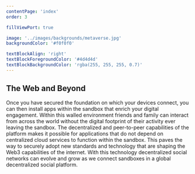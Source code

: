```yaml
---
contentPage: 'index'
order: 3

fillViewPort: true

image: '../images/backgrounds/metaverse.jpg'
backgroundColor: '#f0f0f0'

textBlockAlign: 'right'
textBlockForegroundColor: '#4d4d4d'
textBlockBackgroundColor: 'rgba(255, 255, 255, 0.7)'
---
```


## The Web and Beyond

Once you have secured the foundation on which your devices connect, you can then install apps within the sandbox that enrich your digital engagement. Within this walled environment friends and family can interact from across the world without the digital footprint of their activity ever leaving the sandbox. The decentralized and peer-to-peer capabilities of the platform makes it possible for applications that do not depend on centralized cloud services to function within the sandbox. This paves the way to securely adopt new standards and technology that are shaping the Web3 capabilities of the internet. With this technology decentralized social networks can evolve and grow as we connect sandboxes in a global decentralized social platform.
